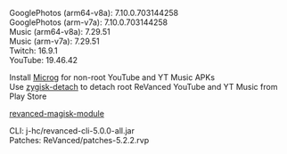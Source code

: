 GooglePhotos (arm64-v8a): 7.10.0.703144258  
GooglePhotos (arm-v7a): 7.10.0.703144258  
Music (arm64-v8a): 7.29.51  
Music (arm-v7a): 7.29.51  
Twitch: 16.9.1  
YouTube: 19.46.42  

Install [Microg](https://github.com/ReVanced/GmsCore/releases) for non-root YouTube and YT Music APKs  
Use [zygisk-detach](https://github.com/j-hc/zygisk-detach) to detach root ReVanced YouTube and YT Music from Play Store  

[revanced-magisk-module](https://github.com/j-hc/revanced-magisk-module)
  
CLI: j-hc/revanced-cli-5.0.0-all.jar  
Patches: ReVanced/patches-5.2.2.rvp    
